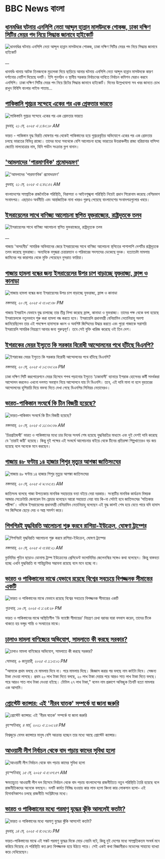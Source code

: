 # BBC News বাংলা## [ধানমণ্ডির ঘটনায় এনসিপি নেতা আব্দুল হান্নান মাসউদকে শোকজ, ঢাকা দক্ষিণ সিটির মেয়র পদ নিয়ে সিদ্ধান্ত জানাবে হাইকোর্ট ](https://www.bbc.co.uk/bengali/live/c9vggxdr0p7t?at_campaign=githubrss)![ধানমণ্ডির ঘটনায় এনসিপি নেতা আব্দুল হান্নান মাসউদকে শোকজ, ঢাকা দক্ষিণ সিটির মেয়র পদ নিয়ে সিদ্ধান্ত জানাবে হাইকোর্ট ](https://ichef.bbci.co.uk/ace/standard/240/cpsprodpb/9591/live/a44b78e0-35f3-11f0-8519-3b5a01ebe413.jpg)__ধানমণ্ডি থানায় আটক তিনজনকে মুচলেকা দিয়ে ছাড়িয়ে আনার ঘটনায় এনসিপি নেতা আব্দুল হান্নান মাসউদকে কারণ দর্শানোর নোটিশ দিয়েছে দলটি। ইসি পুনর্গঠন ও স্থানীয় সরকার নির্বাচনের দাবিতে নির্বাচন কমিশন ঘেরাও করবে এনসিপি। ঢাকা দক্ষিণ সিটির মেয়র পদ নিয়ে রিটের সিদ্ধান্ত জানাবে হাইকোর্ট। দিনের উল্লেখযোগ্য সব খবর জানতে চোখ রাখুন বিবিসি বাংলার লাইভ পাতায়...## [পাকিস্তানি গুপ্তচর সন্দেহে একের পর এক গ্রেফতার ভারতে](https://www.bbc.com/bengali/articles/c3v55rq423xo?at_campaign=githubrss)![পাকিস্তানি গুপ্তচর সন্দেহে একের পর এক গ্রেফতার ভারতে](https://ichef.bbci.co.uk/ace/standard/240/cpsprodpb/5ba5/live/24426500-3567-11f0-8519-3b5a01ebe413.jpg)_বুধবার, ২১ মে, ২০২৫ এ ১:৪০:১৮ AM_ভারত - পাকিস্তান যুদ্ধ বিরতি ঘোষণার পর থেকেই পাকিস্তানের হয়ে গুপ্তচরবৃত্তির অভিযোগে একের পর এক গ্রেফতার চলছে ভারতের বিভিন্ন রাজ্যে। তাদের মধ্যে সবথেকে বেশি আলোচনা হচ্ছে ভারতের উত্তরাঞ্চলীয় রাজ্য হরিয়ানার বাসিন্দা জ্যোতি মালহোত্রার নাম, যিনি পর্যটন সংক্রান্ত ভ্লগ বানান।## ['আমলাদের 'পারমাণবিক' প্রমোদভ্রমণ'](https://www.bbc.com/bengali/articles/c2lkkp5r08ko?at_campaign=githubrss)!['আমলাদের 'পারমাণবিক' প্রমোদভ্রমণ'](https://ichef.bbci.co.uk/ace/standard/240/cpsprodpb/c678/live/b7f2de30-35e7-11f0-8651-2bbc3d30a568.jpg)_বুধবার, ২১ মে, ২০২৫ এ ২:৪২:৫২ AM_বাংলাদেশের সাম্প্রতিক রাজনৈতিক পরিস্থিতি, নিরাপত্তা ও আইনশৃঙ্খলা পরিস্থিতি নিয়েই প্রধান শিরোনাম করেছে বেশিরভাগ সংবাদপত্র। এছাড়াও অর্থনীতি এবং আর্ন্তজাতিক নানা খবরও গুরুত্ব পেয়েছে বাংলাদেশের সংবাদপত্রগুলোর খবরে।## [ইসরায়েলের সাথে বাণিজ্য আলোচনা স্থগিত যুক্তরাজ্যের, রাষ্ট্রদূতকে তলব](https://www.bbc.co.uk/bengali/live/cj0998p4ed4t?at_campaign=githubrss)![ইসরায়েলের সাথে বাণিজ্য আলোচনা স্থগিত যুক্তরাজ্যের, রাষ্ট্রদূতকে তলব](https://ichef.bbci.co.uk/ace/standard/240/cpsprodpb/b930/live/045fc280-3591-11f0-8519-3b5a01ebe413.jpg)__গাজায় 'অসহনীয়' সামরিক অভিযানের জেরে ইসরায়েলের সাথে বাণিজ্য আলোচনা স্থগিতের পাশাপাশি দেশটির রাষ্ট্রদূতকে তলব করেছে যুক্তরাজ্য। অন্যদিকে বসুন্ধরা চেয়ারম্যান ও পরিবারের সদস্যদের ডেকেছে দুদক। হত্যাচেষ্টা মামলায় জামিনের পর কারাগার থেকে মুক্তি পেয়েছেন নুসরাত ফারিয়া।## [গাজায় হামলা বন্ধের জন্য ইসরায়েলের উপর চাপ বাড়াচ্ছে যুক্তরাজ্য, ফ্রান্স ও কানাডা ](https://www.bbc.com/bengali/articles/c8reek1n18do?at_campaign=githubrss)![গাজায় হামলা বন্ধের জন্য ইসরায়েলের উপর চাপ বাড়াচ্ছে যুক্তরাজ্য, ফ্রান্স ও কানাডা ](https://ichef.bbci.co.uk/ace/standard/240/cpsprodpb/e583/live/2370a1d0-3582-11f0-96c3-cf669419a2b0.jpg)_মঙ্গলবার, ২০ মে, ২০২৫ এ ৩:০৫:৩৮ PM_গাজায় ইসরাইল যেভাবে যুদ্ধ চালাচ্ছে তার তীব্র নিন্দা করেছে ফ্রান্স, কানাডা ও যুক্তরাজ্য। তাদের পক্ষ থেকে বলা হয়েছে ইসরায়েলকে নতুনভাবে শুরু করা হামলা বন্ধ করতে হবে। ইসরায়েলি প্রধানমন্ত্রী বেনিয়ামিন নেতানিয়াহু অবশ্য জানিয়েছিলেন তার এই পদক্ষেপ হামাসকে ধ্বংস ও অবশিষ্ট জিম্মিদের উদ্ধার করতে এবং পুরো গাজাকে সরাসরি ইসরায়েলি সামরিক নিয়ন্ত্রণে আনার জন্য গুরুত্বপূর্ণ। তবে সেই যুক্তি খারিজ করেছে ওই তিন দেশ।## [ইশরাকের মেয়র ইস্যুতে কি সরকার বিরোধী আন্দোলনের পথে হাঁটছে বিএনপি?](https://www.bbc.com/bengali/articles/cgj882yq84do?at_campaign=githubrss)![ইশরাকের মেয়র ইস্যুতে কি সরকার বিরোধী আন্দোলনের পথে হাঁটছে বিএনপি?](https://ichef.bbci.co.uk/ace/standard/240/cpsprodpb/4c43/live/ee3ddd90-356b-11f0-8b28-6f0e47ba60fe.jpg)_মঙ্গলবার, ২০ মে, ২০২৫ এ ১২:৩০:২৬ PM_ঢাকা দক্ষিণ সিটি করপোরেশনে মেয়র হিসেবে শপথ পড়ানোর ইস্যুতে ‘ঢাকাবাসী’ ব্যানারে ইশরাক হোসেনর কর্মী সমর্থকরা আন্দোলন করলেও এখনো দলগত অবস্থান নিয়ে আন্দোলনে যায় নি বিএনপি। তবে, এই দাবি মানা না হলে বৃহত্তরের আন্দোলনের হুশিয়ারি দিয়ে বক্তব্য দিতে দেখা গেছে বিএনপির সিনিয়র নেতাদেরও।## [ভারত-পাকিস্তান সংঘর্ষে কি চীন বিজয়ী হয়েছে?](https://www.bbc.com/bengali/articles/cr4zzl4npwgo?at_campaign=githubrss)![ভারত-পাকিস্তান সংঘর্ষে কি চীন বিজয়ী হয়েছে?](https://ichef.bbci.co.uk/ace/standard/240/cpsprodpb/4f5f/live/1870b880-3558-11f0-8519-3b5a01ebe413.jpg)_মঙ্গলবার, ২০ মে, ২০২৫ এ ১১:৩০:৩৬ AM_'চিরপ্রতিদ্বন্দ্বী' ভারত ও পাকিস্তানের মধ্যে চার দিনের সংঘর্ষ শেষ হয়েছে যুদ্ধবিরতির মাধ্যমে এবং দুই দেশই দাবি করেছে যে 'তারাই জয়ী' হয়েছে। কিন্তু দুই পক্ষের এই সংঘর্ষে আলোচনার বাইরে থেকে চীনের প্রতিরক্ষা শিল্পখাতেরও বড় জয় হয়েছে বলে অনেকে মনে করছেন।## [গাজায় ৪৮ ঘণ্টায় ১৪ হাজার শিশুর মৃত্যুর আশঙ্কা জাতিসংঘের](https://www.bbc.com/bengali/articles/cql22553znro?at_campaign=githubrss)![গাজায় ৪৮ ঘণ্টায় ১৪ হাজার শিশুর মৃত্যুর আশঙ্কা জাতিসংঘের](https://ichef.bbci.co.uk/ace/standard/240/cpsprodpb/3c6f/live/b63455d0-3559-11f0-8519-3b5a01ebe413.jpg)_মঙ্গলবার, ২০ মে, ২০২৫ এ ৯:৩২:৫১ AM_জাতিসংঘ বলেছে গাজা উপত্যকায় মানবিক সহায়তার বন্যা বইয়ে দেয়া দরকার। সংস্থাটির  মানবিক কার্যক্রম বিষয়ক আন্ডার সেক্রেটারি জেনারেল টম ফ্লেচার বলেছেন আরো সহায়তা নেয়া যায় কি-না সেটাই হবে জাতিসংঘের ‘সত্যিকার পরীক্ষা’। ওদিকে ইসরায়েলের প্রধানমন্ত্রী বেনিয়ামিন নেতানিয়াহু বলেছেন এই যুদ্ধ কালই শেষ হয়ে যেতে পারে যদি হামাস সব জিম্মিকে ছেড়ে দেয় ও অস্ত্র  সমর্পণ করে।## [শিগগিরই যুদ্ধবিরতি আলোচনা শুরু করবে রাশিয়া-ইউক্রেন, ঘোষণা ট্রাম্পের](https://www.bbc.com/bengali/articles/cvgd9g2mzjjo?at_campaign=githubrss)![শিগগিরই যুদ্ধবিরতি আলোচনা শুরু করবে রাশিয়া-ইউক্রেন, ঘোষণা ট্রাম্পের](https://ichef.bbci.co.uk/ace/standard/240/cpsprodpb/58b1/live/4b677240-3528-11f0-96c3-cf669419a2b0.jpg)_মঙ্গলবার, ২০ মে, ২০২৫ এ ৩:৪৪:২১ AM_ভ্লাদিমির পুতিন ছাড়াও ডোনাল্ড ট্রাম্প ইউক্রেনের প্রেসিডেন্ট ভলোদিমির জেলেনস্কির সঙ্গেও কথা বলেছেন। কিন্তু বাস্তবতা হচ্ছে এখনি যুদ্ধবিরতি বা শান্তিচুক্তির সম্ভাবনা রয়েছে বলে মনে হচ্ছে না।## [ভারত ও পাকিস্তানের মাঝে যেভাবে রয়েছে বিশ্বের সবচেয়ে বিপজ্জনক সীমান্তের একটি](https://www.bbc.com/bengali/articles/c93lq5w5323o?at_campaign=githubrss)![ভারত ও পাকিস্তানের মাঝে যেভাবে রয়েছে বিশ্বের সবচেয়ে বিপজ্জনক সীমান্তের একটি](https://ichef.bbci.co.uk/ace/standard/240/cpsprodpb/ae43/live/cba263e0-3238-11f0-96c3-cf669419a2b0.jpg)_শুক্রবার, ১৬ মে, ২০২৫ এ ১:২৪:২৮ PM_ভারত ও পাকিস্তানের মাঝে অস্থিতিশীল 'ডি ফ্যাক্টো সীমান্তের' নিয়ন্ত্রণ রেখা বরাবর যারা বসবাস করেন, তাদের টিকে থাকতে হয় ভঙ্গুর শান্তি ও সংঘাতের মাঝে।## [ঢালাও মামলা বাণিজ্যের অভিযোগ, সামলাতে কী করছে সরকার?](https://www.bbc.com/bengali/articles/cz6l552xl72o?at_campaign=githubrss)![ঢালাও মামলা বাণিজ্যের অভিযোগ, সামলাতে কী করছে সরকার?](https://ichef.bbci.co.uk/ace/standard/240/cpsprodpb/46cd/live/53c206f0-cc1c-11ef-94cb-5f844ceb9e30.jpg)_সোমবার, ৬ জানুয়ারী, ২০২৫ এ ১:১৩:০১ PM_"আমাকে প্রথম বলছে যে মামলায় দিবে না। পরে মামলায় দিছে। জিজ্ঞাস করার পর বলছে নাম কাইটা দিবে। সেজন্য টাকা দেওয়া লাগছে। প্রথম ২০ লাখ টাকা দিতে বলছে, ২০ লাখ টাকা দেয়ার পরে আরও সাত লাখ টাকা দিতে বলছে। পরে আরও সাত লাখ টাকা দেওয়া হইছে। টোটাল ২৭ লাখ টাকা," বলেন নাম প্রকাশে অনিচ্ছুক তিনটি হত্যা মামলার এক আসামি।## [প্রোস্টেট ক্যান্সার: এই 'নীরব ঘাতক' সম্পর্কে যা জানা জরুরি](https://www.bbc.com/bengali/news-56278122?at_campaign=githubrss)![প্রোস্টেট ক্যান্সার: এই 'নীরব ঘাতক' সম্পর্কে যা জানা জরুরি](https://ichef.bbci.co.uk/ace/standard/240/cpsprodpb/CC99/production/_117377325_mediaitem117377324.jpg)_বৃহস্পতিবার, ৪ মার্চ, ২০২১ এ ১:০০:২৪ PM_বিশ্বজুড়ে যেসব ক্যান্সারে মানুষ বেশি আক্রান্ত হচ্ছেন তার মধ্যে আছে প্রোস্টেট ক্যান্সার।## [আওয়ামী লীগ নির্বাচন থেকে বাদ পড়ায় কাদের সুবিধা হলো](https://www.bbc.com/bengali/articles/cdxk9181n5go?at_campaign=githubrss)![আওয়ামী লীগ নির্বাচন থেকে বাদ পড়ায় কাদের সুবিধা হলো](https://ichef.bbci.co.uk/ace/standard/240/cpsprodpb/3f78/live/0eccb5a0-3110-11f0-8947-7d6241f9fce9.jpg)_বৃহস্পতিবার, ১৫ মে, ২০২৫ এ ৫:৩৭:৫৭ AM_ক্ষমতাচ্যুত আওয়ামী লীগ দল হিসেবে নির্বাচন থেকে বাদ পড়ায় বাংলাদেশের রাজনীতিতে নতুন পরিস্থিতি তৈরি হয়েছে বলে রাজনীতিকদের অনেকে বলছেন। দলটি কার্যত নিষিদ্ধ হওয়ায় কার লাভ হলো কিংবা কার লোকসান হলো- এই হিসাবনিকাশও চলছে রাজনীতি সংশ্লিষ্টদের মধ্যে।## [ভারত ও পাকিস্তানের মধ্যে পরমাণু যুদ্ধের ঝুঁকি আসলেই কতটা?](https://www.bbc.com/bengali/articles/c2lkdrk84n1o?at_campaign=githubrss)![ভারত ও পাকিস্তানের মধ্যে পরমাণু যুদ্ধের ঝুঁকি আসলেই কতটা?](https://ichef.bbci.co.uk/ace/standard/240/cpsprodpb/a572/live/1928c140-309f-11f0-8947-7d6241f9fce9.jpg)_বুধবার, ১৪ মে, ২০২৫ এ ৪:৩২:৪১ PM_ভারত-পাকিস্তানের মাঝে এই সঙ্কট পরমাণু যুদ্ধের দিকে মোড় নেয়নি বটে, কিন্তু দুই দেশের মধ্যে সাম্প্রতিকতম সংঘর্ষ মনে করিয়ে দিয়েছে যে পরিস্থিতি কত দ্রুত বিপজ্জনক হয়ে উঠতে পারে।
সেই একই কথা বিজ্ঞানীরাও মডেলের সাহায্যে ব্যাখ্যা করে দেখিয়েছেন।